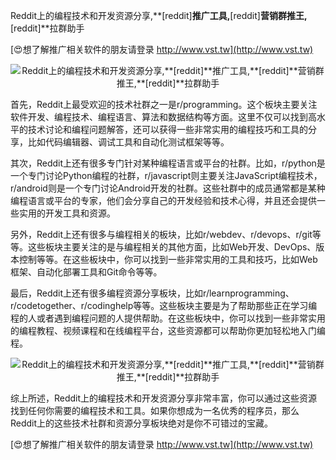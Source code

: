 Reddit上的编程技术和开发资源分享,**[reddit]**推广工具,**[reddit]**营销群推王,**[reddit]**拉群助手

[😍想了解推广相关软件的朋友请登录 http://www.vst.tw](http://www.vst.tw)

 <center><img src="https://vst.tw/MP4/tuiguang/png/4.png" alt="Reddit上的编程技术和开发资源分享,**[reddit]**推广工具,**[reddit]**营销群推王,**[reddit]**拉群助手"></center>

首先，Reddit上最受欢迎的技术社群之一是r/programming。这个板块主要关注软件开发、编程技术、编程语言、算法和数据结构等方面。这里不仅可以找到高水平的技术讨论和编程问题解答，还可以获得一些非常实用的编程技巧和工具的分享，比如代码编辑器、调试工具和自动化测试框架等等。

其次，Reddit上还有很多专门针对某种编程语言或平台的社群。比如，r/python是一个专门讨论Python编程的社群，r/javascript则主要关注JavaScript编程技术，r/android则是一个专门讨论Android开发的社群。这些社群中的成员通常都是某种编程语言或平台的专家，他们会分享自己的开发经验和技术心得，并且还会提供一些实用的开发工具和资源。

另外，Reddit上还有很多与编程相关的板块，比如r/webdev、r/devops、r/git等等。这些板块主要关注的是与编程相关的其他方面，比如Web开发、DevOps、版本控制等等。在这些板块中，你可以找到一些非常实用的工具和技巧，比如Web框架、自动化部署工具和Git命令等等。

最后，Reddit上还有很多编程资源分享板块，比如r/learnprogramming、r/codetogether、r/codinghelp等等。这些板块主要是为了帮助那些正在学习编程的人或者遇到编程问题的人提供帮助。在这些板块中，你可以找到一些非常实用的编程教程、视频课程和在线编程平台，这些资源都可以帮助你更加轻松地入门编程。

 <center><img src="https://vst.tw/MP4/tuiguang/png/7.png" alt="Reddit上的编程技术和开发资源分享,**[reddit]**推广工具,**[reddit]**营销群推王,**[reddit]**拉群助手"></center>

综上所述，Reddit上的编程技术和开发资源分享非常丰富，你可以通过这些资源找到任何你需要的编程技术和工具。如果你想成为一名优秀的程序员，那么Reddit上的这些技术社群和资源分享板块绝对是你不可错过的宝藏。

[😍想了解推广相关软件的朋友请登录 http://www.vst.tw](http://www.vst.tw)



